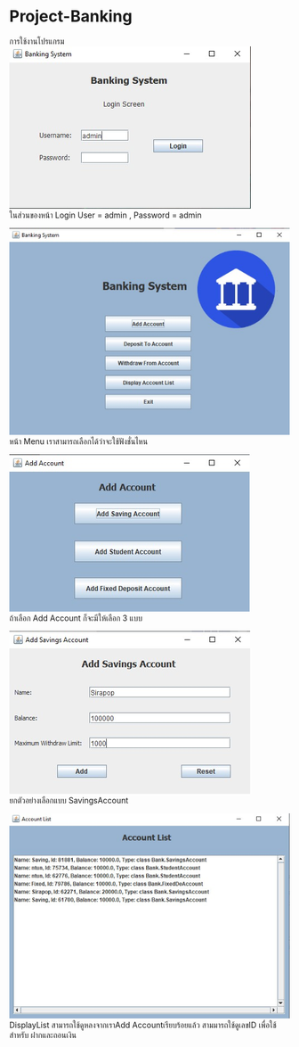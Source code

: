 # Project-Banking
การใช้งานโปรแกรม
![T1](img/T1.jpg)<br>
ในส่วนของหน้า Login User = admin , Password = admin<br>


![T2](img/T2.jpg)<br>
หน้า Menu เราสามารถเลือกได้ว่าจะใช้ฟังชั่นไหน<br>



![T3](img/T3.jpg)<br>
ถ้าเลือก Add Account ก็จะมีให้เลือก 3 แบบ<br>



![T4](img/T4.jpg)<br>
ยกตัวอย่างเลือกแบบ SavingsAccount<br>


![T5](img/T5.jpg)<br>
DisplayList สามารถใช้ดูหลงจากเราAdd Accountเรียบร้อยแล้ว สามมารถใช้ดูเลขID เพื่อใช้สำหรับ ฝากและถอนเงิน<br>





